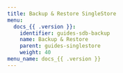 ```yaml
---
title: Backup & Restore SingleStore
menu:
  docs_{{ .version }}:
    identifier: guides-sdb-backup
    name: Backup & Restore
    parent: guides-singlestore
    weight: 40
menu_name: docs_{{ .version }}
---
```

